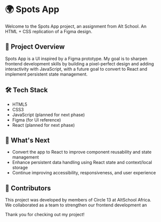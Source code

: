 # 🌍 Spots App 

Welcome to the Spots App project, an assignment from Alt School. 
An HTML + CSS replication of a Figma design.

## 📌 Project Overview

Spots App is a UI inspired by a Figma prototype. 
My goal is to sharpen frontend development skills by building a pixel-perfect design and adding interactivity with JavaScript, with a future goal to convert to React and implement persistent state management.

## 🛠 Tech Stack

- HTML5
- CSS3
- JavaScript (planned for next phase)
- Figma (for UI reference)
- React (planned for next phase)   


## 🚀 What's Next

- Convert the app to React to improve component reusability and state management
- Enhance persistent data handling using React state and context/local storage
- Continue improving accessibility, responsiveness, and user experience

## 🤝 Contributors

This project was developed by members of Circle 13 at AltSchool Africa.  
We collaborated as a team to strengthen our frontend development an

Thank you for checking out my project!